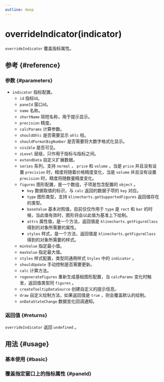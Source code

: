 ```yaml
---
outline: deep
---
```


<script setup>
import OverrideIndicatorBasic from '../../@views/api/samples/overrideIndicator-basic/index.vue'
import OverrideIndicatorPaneId from '../../@views/api/samples/overrideIndicator-paneId/index.vue'
import Tip from '../../@components/Tip.vue'
</script>

# overrideIndicator(indicator)
`overrideIndicator` 覆盖指标属性。

## 参考 {#reference}
<!-- @include: @/@views/api/references/instance/overrideIndicator.md -->

### 参数 {#parameters}
- `indicator` 指标配置。
  - `id` 指标id。
  - `paneId` 窗口id。
  - `name` 名称。
  - `shortName` 简短名称，用于提示显示。
  - `precision` 精度。
  - `calcParams` 计算参数。
  - `shouldOhlc` 是否需要显示 `ohlc` 柱。
  - `shouldFormatBigNumber` 是否需要将大数字格式化显示。
  - `visible` 是否可见。
  - `zLevel` 层级，只作用于指标与指标之间。
  - `extendData` 自定义扩展数据。
  - `series` 系列，支持 `normal` ， `price` 和 `volume` ，当是 `price` 并且没有设置 `precision` 时，精度将随着价格精度变化，当是 `volume` 并且没有设置 `precision` 时，精度将随数量精度变化。
  - `figures` 图形配置，是一个数组，子项是包含配置的 `object` 。
    - `key` 数据取值的标识，与 `calc` 返回的数据子项的 `key` 对应。
    - `type` 图形类型，支持 `klinecharts.getSupportedFigures` 返回值存在的类型。
    - `baseValue` 基本对照值，目前仅仅作用于 `type` 是 `rect` 和 `bar` 的时候，当此值有效时，图形将会以此值为基准上下绘制。
    - `attrs` 属性值，是一个方法，返回值是 `klinecharts.getFigureClass` 得到的对象所需要的属性。
    - `styles` 样式，是一个方法，返回值是 `klinecharts.getFigureClass` 得到的对象所需要的样式。
  - `minValue` 指定最小值。
  - `maxValue` 指定最大值。
  - `styles` 样式配置，类型同通用样式 `Styles` 中的 `indicator` 。
  - `shouldUpdate` 手动控制是否需要更新。
  - `calc` 计算方法。
  - `regenerateFigures` 重新生成基础图形配置，当 `calcParams` 变化时触发，返回值类型同 `figures` 。
  - `createTooltipDataSource` 创建自定义的提示信息。
  - `draw` 自定义绘制方法，如果返回值是 `true` ，则会覆盖默认的绘制。
  - `onDataStateChange` 数据变化回调通知。

<Tip title="提示" tip="其中 <code>id</code> ，<code>paneId</code> 和 <code>name</code> 是索引，如果入参包含这三个参数，会根据这三个参数查找符合条件的指标来覆盖。"/>

### 返回值 {#returns}
`overrideIndicator` 返回 `undefined` 。

## 用法 {#usage}

### 基本使用 {#basic}
<OverrideIndicatorBasic/>

### 覆盖指定窗口上的指标属性 {#paneId}
<OverrideIndicatorPaneId/>